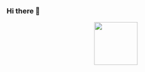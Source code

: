 ### Hi there 👋

<div id='header' align='center'>
  <img src="https://media.giphy.com/media/zOvBKUUEERdNm/giphy.gif" width="100"/>
  
</div>
